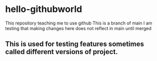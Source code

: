 # hello-githubworld
This repository teaching me to use github
This is a branch of main
I am testing that making changes here does not reflect in main until merged
## This is used for testing features sometimes called different versions of project.
